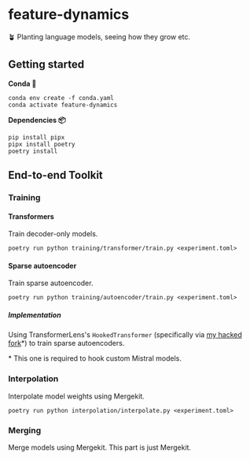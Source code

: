 # feature-dynamics
🪴 Planting language models, seeing how they grow etc.

## Getting started

**Conda 🐍**
```
conda env create -f conda.yaml
conda activate feature-dynamics
```

**Dependencies 📦**

```
pip install pipx
pipx install poetry
poetry install
```

## End-to-end Toolkit

### Training

#### Transformers 

Train decoder-only models.

```
poetry run python training/transformer/train.py <experiment.toml>
```

#### Sparse autoencoder

Train sparse autoencoder.

```
poetry run python training/autoencoder/train.py <experiment.toml>
```

##### Implementation

Using TransformerLens's `HookedTransformer` (specifically via [my hacked fork](https://github.com/nilq/TransformerLens)*) to train sparse autoencoders.

\* This one is required to hook custom Mistral models.

### Interpolation

Interpolate model weights using Mergekit.

```
poetry run python interpolation/interpolate.py <experiment.toml>
```

### Merging

Merge models using Mergekit. This part is just Mergekit.
